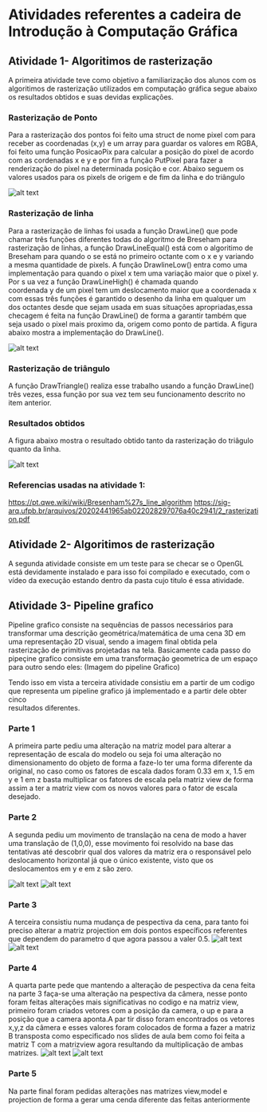 # Atividades referentes a cadeira de Introdução à Computação Gráfica


## Atividade 1- Algoritimos de rasterização

  A primeira atividade teve como objetivo a familiarização dos alunos com os algoritimos de rasterização utilizados em computação gráfica segue abaixo os resultados obtidos e suas devidas explicações.
  ### Rasterização de Ponto
  Para a rasterização dos pontos foi feito uma struct de nome pixel com para receber as coordenadas (x,y)  e um array para guardar os valores em RGBA, foi feito 
  uma função PosicaoPix para calcular a posição do pixel de acordo com as cordenadas x e y e por fim a função PutPixel para fazer a renderização do pixel na 
  determinada posição e cor. Abaixo seguem os valores usados para os pixels de origem e de fim da linha e do triângulo
  
  
  ![alt text](https://github.com/arnaudmatheus/CGAtividades/blob/master/imgs/WhatsApp%20Image%202020-06-25%20at%2018.40.53.jpeg)
  
  
  
  ### Rasterização de linha
   Para a rasterização de linhas foi usada a função DrawLine() que pode chamar três funções diferentes todas do algoritmo de Breseham para rasterização de linhas, 
  a função DrawLineEqual() está com o algoritimo de Breseham para quando o se está no primeiro octante com o x e y variando a mesma quantidade de pixels. A função
  DrawlineLow() entra como uma implementação para quando o pixel x tem uma variação maior que o pixel y. Por s ua vez a função DrawLineHigh() é chamada quando    
  coordenada y de um pixel tem um deslocamento maior que a coordenada x com essas três funções é garantido o desenho da linha em qualquer um dos octantes desde
  que sejam usada em suas situações apropriadas,essa checagem é feita na função DrawLine() de forma a garantir também que seja usado o pixel mais proximo da,
  origem como ponto de partida. A figura abaixo mostra a implementação do DrawLine().
  
  ![alt text](https://github.com/arnaudmatheus/CGAtividades/blob/master/imgs/WhatsApp%20Image%202020-06-25%20at%2018.40.54%20(1).jpeg)

  
  
  ### Rasterização de triângulo
  A função DrawTriangle() realiza esse trabalho usando a função DrawLine() três vezes, essa função por sua vez tem seu funcionamento descrito no item anterior.
  
  ### Resultados obtidos
  A figura abaixo mostra  o resultado obtido tanto da rasterização do triâgulo quanto da linha.
  
   ![alt text](https://github.com/arnaudmatheus/CGAtividades/blob/master/imgs/WhatsApp%20Image%202020-06-25%20at%2018.40.54.jpeg)

  
  ### Referencias usadas na atividade 1:
  https://pt.qwe.wiki/wiki/Bresenham%27s_line_algorithm
  https://sig-arq.ufpb.br/arquivos/20202441965ab022028297076a40c2941/2_rasterization.pdf


## Atividade 2- Algoritimos de rasterização


   A segunda atividade consiste em um teste para se checar se o OpenGL está devidamente instalado e para isso foi compilado e executado, com o vídeo da execução
  estando dentro da pasta cujo titulo é essa atividade.
  
  
## Atividade 3- Pipeline grafico

  Pipeline grafico consiste na sequências de passos necessários para transformar uma descrição geométrica/matemática de uma cena 3D em uma representação 2D visual, sendo a imagem final obtida pela rasterização de primitivas projetadas na tela. Basicamente cada passo do pipeçine grafíco consiste em uma transformação geometrica de um espaço para outro sendo eles:
  (Imagem do pipeline Grafico)
  
  Tendo isso em vista a terceira atividade consistiu em a partir de um codigo que representa um pipeline grafico já implementado e a partir dele obter cinco  
  resultados diferentes.
  
### Parte 1
 A primeira parte pediu uma alteração na matriz model para alterar a representação de escala do modelo  ou seja foi uma alteração no dimensionamento do objeto
 de forma a faze-lo ter uma forma diferente da original, no caso como os fatores de escala dados foram 0.33 em x, 1.5 em y e 1 em z basta multiplicar os fatores de  escala pela matriz view de forma assim a ter a matriz view com os novos valores para o fator de escala desejado.
 
 
### Parte 2
 A segunda pediu um movimento de translação na cena de modo a haver uma translação de (1,0,0), esse movimento foi resolvido na base das tentativas até descobrir 
 qual dos valores da matriz era o responsável pelo deslocamento horizontal já que o único existente, visto que os deslocamentos em y e em z são zero.
  
 ![alt text](https://github.com/arnaudmatheus/CGAtividades/blob/master/imgs/q2%20code.png)
 ![alt text](https://github.com/arnaudmatheus/CGAtividades/blob/master/imgs/q2result.png)
### Parte 3
A terceira consistiu numa mudança de pespectiva da cena, para tanto foi preciso alterar a matriz projection em dois pontos específicos referentes que dependem do 
parametro d que agora passou a valer 0.5.
![alt text](https://github.com/arnaudmatheus/CGAtividades/blob/master/imgs/q3code.png)
![alt text](https://github.com/arnaudmatheus/CGAtividades/blob/master/imgs/at3result.png)
### Parte 4
A quarta parte pede que mantendo a alteração de pespectiva da cena feita na parte 3 faça-se uma alteração na pespectiva da câmera, nesse ponto foram feitas 
alterações mais significativas no codigo e na matriz view, primeiro foram criados vetores com a posição da camera, o up e para a posição que a camera aponta.A par
tir disso foram encontrados os vetores x,y,z da câmera e esses valores foram colocados de forma a fazer a matriz B transposta como especificado nos slides de aula 
bem como foi feita a matriz T com a matrizview agora resultando da multiplicação de ambas matrizes.
![alt text](https://github.com/arnaudmatheus/CGAtividades/blob/master/imgs/at4code.png)
![alt text](https://github.com/arnaudmatheus/CGAtividades/blob/master/imgs/at4res.png) 

### Parte 5
Na parte final foram pedidas alterações nas matrizes view,model e projection de forma a gerar uma cenda diferente das feitas anteriormente
